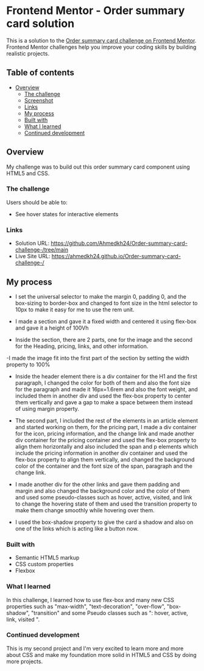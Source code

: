 # Frontend Mentor - Order summary card solution

This is a solution to the [Order summary card challenge on Frontend Mentor](https://www.frontendmentor.io/challenges/order-summary-component-QlPmajDUj). Frontend Mentor challenges help you improve your coding skills by building realistic projects.

## Table of contents

- [Overview](#overview)
  - [The challenge](#the-challenge)
  - [Screenshot](#screenshot)
  - [Links](#links)
  - [My process](#my-process)
  - [Built with](#built-with)
  - [What I learned](#what-i-learned)
  - [Continued development](#continued-development)

## Overview

My challenge was to build out this order summary card component using HTML5 and CSS.

### The challenge

Users should be able to:

- See hover states for interactive elements

### Links

- Solution URL: https://github.com/Ahmedkh24/Order-summary-card-challenge-/tree/main
- Live Site URL: https://ahmedkh24.github.io/Order-summary-card-challenge-/

## My process

- I set the universal selector to make the margin 0, padding 0, and the box-sizing to border-box
  and changed to font size in the html selector to 10px to make it easy for me to use the rem unit.

- I made a section and gave it a fixed width and centered it using flex-box and gave it a height of 100Vh

- Inside the section, there are 2 parts, one for the image and the second for the Heading, pricing, links, and other information.

-I made the image fit into the first part of the section by setting the width property to 100%

- Inside the header element there is a div container for the H1 and the first paragraph, I changed the color for both of them and also the font size for the paragraph and made it 16px=1.6rem and also the font weight, and included them in another div and used the flex-box property to center them vertically and gave a gap to make a space between them instead of using margin property.

- The second part, I included the rest of the elements in an article element and started working on them, for the pricing part, I made a div container for the icon, pricing information, and the change link and made another div container for the pricing container and used the flex-box property to align them horizontally and also included the span and p elements which include the pricing information in another div container and used the flex-box property to align them vertically, and changed the background color of the container and the font size of the span, paragraph and the change link.

- I made another div for the other links and gave them padding and margin and also changed the background color and the color of them and used some pseudo-classes such as hover, active, visited, and link to change the hovering state of them and used the transition property to make them change smoothly while hovering over them.

- I used the box-shadow property to give the card a shadow and also on one of the links which is acting like a button now.

### Built with

- Semantic HTML5 markup
- CSS custom properties
- Flexbox

### What I learned

In this challenge, I learned how to use flex-box and many new CSS properties such as "max-width", "text-decoration", "over-flow", "box-shadow", "transition" and some Pseudo classes such as ": hover, active, link, visited ".

### Continued development

This is my second project and I'm very excited to learn more and more about CSS and make my foundation more solid in HTML5 and CSS by doing more projects.
